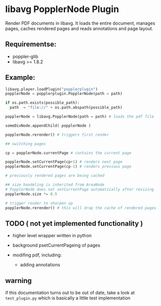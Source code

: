 # libavg PopplerNode Plugin

Render PDF documents in libavg.
It loads the entire document,
manages pages,
caches rendered pages and 
reads annotations and page layout.

## Requirementse:

-   poppler-glib
-   libavg >= 1.8.2


## Example:


```python
libavg.player.loadPlugin("popplerplugin")
popplerNode = popplerplugin.PopplerNode(path = path)

if os.path.exists(possible_path):
  path  = "file://" + os.path.abspath(possible_path)

popplerNode = libavg.PopplerNode(path = path) # loads the pdf file

someDivNode.appendChild( popplerNode )

popplerNode.rerender() # triggers first render

## switching pages

cp = popplerNode.currentPage # contains the current page

popplerNode.setCurrentPage(cp+1) # renders next page
popplerNode.setCurrentPage(cp-1) # renders previous page

# previously rendered pages are being cached

## size handeling is inherited from AreaNode
# PopplerNode does not setCurrentPage automatically after resizing
popplerNode.size *= 0.5

# trigger render to sharpen up
popplerNode.rerender() # this will drop the cache of rendered pages


```

## TODO ( not yet implemented functionality )

-   higher level wrapper written in python
*   background psetCurrentPageing of pages 
-   modifing pdf, including:

    -   adding annotations

## warning

if this documentation turns out to be out of date, take a look at `test_plugin.py` which is basically a little test implementation
